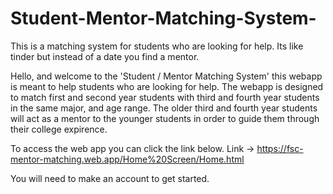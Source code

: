 # Student-Mentor-Matching-System-
This is a matching system for students who are looking for help. Its like tinder but instead of a date you find a mentor.

Hello, and welcome to the 'Student / Mentor Matching System' this webapp is meant to help students who are looking for help.
The webapp is designed to match first and second year students with third and fourth year students in the same major, and age range.
The older third and fourth year students will act as a mentor to the younger students in order to guide them through their college expirence.  

To access the web app you can click the link below.
  Link -> https://fsc-mentor-matching.web.app/Home%20Screen/Home.html
  
You will need to make an account to get started.
